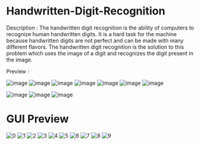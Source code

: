 # Handwritten-Digit-Recognition

Description  :  The handwritten digit recognition is the ability of computers to recognize human handwritten digits. It is a hard task for the machine because handwritten digits are not perfect and can be made with many different flavors. The handwritten digit recognition is the solution to this problem which uses the image of a digit and recognizes the digit present in the image. 
     

Preview : 

![image](https://user-images.githubusercontent.com/89749348/192950470-80788224-10e2-4bc1-8d14-2fdfeb8bb11b.png)
![image](https://user-images.githubusercontent.com/89749348/192950517-c7ea0bf4-639f-4c38-b91c-51554f25107d.png)
![image](https://user-images.githubusercontent.com/89749348/192950579-61cf75b9-0eb8-4646-a6d9-f19ba7715c98.png)
![image](https://user-images.githubusercontent.com/89749348/192950614-fc4b98f1-ab81-48c0-8e9d-58d39bad67fd.png)
![image](https://user-images.githubusercontent.com/89749348/192950641-56569fd9-81f0-48e9-a25e-7263af838310.png)
![image](https://user-images.githubusercontent.com/89749348/192950706-fe70c68c-baa7-4fc0-ba93-6a22358303c7.png)
![image](https://user-images.githubusercontent.com/89749348/192950736-37c17d0c-b7c9-4892-902b-860cc7ff2569.png)
<!--![image](https://user-images.githubusercontent.com/89749348/192950790-a14b874b-ee4c-49ab-a75b-5c37232a2d52.png)-->
![image](https://user-images.githubusercontent.com/89749348/192950813-234523f8-61b2-4792-a40f-e6e5069e2c28.png)
![image](https://user-images.githubusercontent.com/89749348/192950835-2c2d71a5-1b08-4bee-8943-9745a09f635c.png)
![image](https://user-images.githubusercontent.com/89749348/192950865-c24c58bb-0ea7-47ce-afb1-9cb8c21ee096.png)

# GUI Preview
![0](https://user-images.githubusercontent.com/85798085/192959912-17b2572f-eb0f-4e17-b19a-7aed105ea7f8.png)
![1](https://user-images.githubusercontent.com/85798085/192959917-9da1ca37-7402-41ec-868a-492a5ca89ae5.png)
![2](https://user-images.githubusercontent.com/85798085/192959918-5e584fe3-6f2b-4356-bf2c-116c6d2093fc.png)
![3](https://user-images.githubusercontent.com/85798085/192959921-832e98b0-27d7-46a2-a0a7-e775ad227ba7.png)
![4](https://user-images.githubusercontent.com/85798085/192959922-6b81ff00-5797-4c11-a4e2-36f751a5de21.png)
![5](https://user-images.githubusercontent.com/85798085/192959924-244f6119-d0ad-4768-b68a-7e3ee614fd2a.png)
![6](https://user-images.githubusercontent.com/85798085/192959925-c87497e0-5deb-4157-8e90-07edf57f3bbd.png)
![7](https://user-images.githubusercontent.com/85798085/192959928-c57f950f-2e78-4325-8800-42115f9cc977.png)
![8](https://user-images.githubusercontent.com/85798085/192959896-9e612371-6bc3-42da-b13a-b7af8c75ecc5.png)
![9](https://user-images.githubusercontent.com/85798085/192959908-9e84b1d7-a6a6-42d4-b74e-04aa67133cbb.png)
